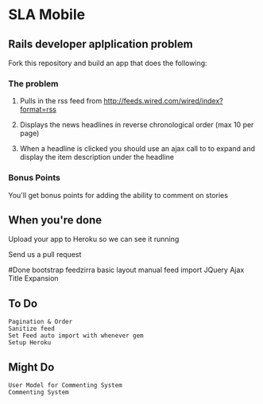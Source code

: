 # SLA Mobile

## Rails developer aplplication problem


Fork this repository and build an app that does the following:


### The problem

1. Pulls in the rss feed from http://feeds.wired.com/wired/index?format=rss

2. Displays the news headlines in reverse chronological order (max 10 per page)

3. When a headline is clicked you should use an ajax call to to expand and display the item description under the headline


### Bonus Points

You'll get bonus points for adding the ability to comment on stories


## When you're done

Upload your app to Heroku so we can see it running

Send us a pull request


#Done
 bootstrap
 feedzirra
 basic layout
 manual feed import
 JQuery Ajax Title Expansion

## To Do
	
	Pagination & Order
	Sanitize feed
	Set Feed auto import with whenever gem
	Setup Heroku
	
## Might Do
	User Model for Commenting System
	Commenting System
	
	
